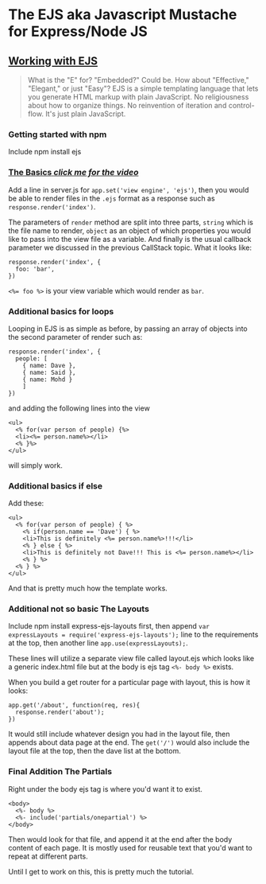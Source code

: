 # The EJS aka Javascript Mustache for Express/Node JS


## [Working with EJS](https://ejs.co/)
> What is the "E" for? "Embedded?" Could be. How about "Effective," "Elegant," or just "Easy"? EJS is a simple templating language that lets you generate HTML markup with plain JavaScript. No religiousness about how to organize things. No reinvention of iteration and control-flow. It's just plain JavaScript.


### Getting started with npm
Include npm install ejs

### [**The Basics** *click me for the video*](https://www.youtube.com/playlist?list=PL7sCSgsRZ-slYARh3YJIqPGZqtGVqZRGt)
Add a line in server.js for `app.set('view engine', 'ejs')`, then you would be able to render files in the `.ejs` format as a response such as `response.render('index')`. 

The parameters of `render` method are split into three parts, `string` which is the file name to render, `object` as an object of which properties you would like to pass into the view file as a variable. And finally is the usual callback parameter we discussed in the previous CallStack topic. What it looks like:
```
response.render('index', {
  foo: 'bar',
})
```
`<%= foo %>` is your view variable which would render as `bar`.

### Additional basics **for loops**
Looping in EJS is as simple as before, by passing an array of objects into the second parameter of render such as:
```
response.render('index', {
  people: [
    { name: Dave },
    { name: Said },
    { name: Mohd }
    ]
})
```
and adding the following lines into the view
```
<ul>
  <% for(var person of people) {%>
  <li><%= person.name%></li>
  <% }%>
</ul>
```
will simply work.

### Additional basics **if else**
Add these:
```
<ul>
  <% for(var person of people) { %>
    <% if(person.name == 'Dave') { %>
    <li>This is definitely <%= person.name%>!!!</li>
    <% } else { %>
    <li>This is definitely not Dave!!! This is <%= person.name%></li>
    <% } %>
  <% } %>
</ul>
```
And that is pretty much how the template works.

### Additional not so basic **The Layouts**
Include npm install express-ejs-layouts first, then append `var expressLayouts = require('express-ejs-layouts');` line to the requirements at the top, then another line `app.use(expressLayouts);`. 

These lines will utilize a separate view file called layout.ejs which looks like a generic index.html file but at the body is ejs tag `<%- body %>` exists.

When you build a get router for a particular page with layout, this is how it looks:

```
app.get('/about', function(req, res){
  response.render('about');
})
```
It would still include whatever design you had in the layout file, then appends about data page at the end. The `get('/')` would also include the layout file at the top, then the dave list at the bottom.

### Final Addition **The Partials**
Right under the body ejs tag is where you'd want it to exist.
```
<body>
  <%- body %>
  <%- include('partials/onepartial') %>
</body>
```
Then would look for that file, and append it at the end after the body content of each page. It is mostly used for reusable text that you'd want to repeat at different parts.

Until I get to work on this, this is pretty much the tutorial.